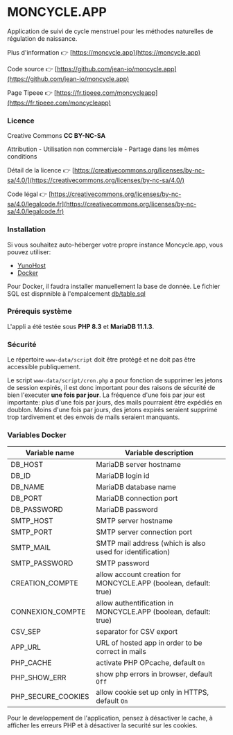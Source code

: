 # MONCYCLE.APP

Application de suivi de cycle menstruel pour les méthodes naturelles de régulation de naissance.

Plus d'information 👉 [https://moncycle.app](https://moncycle.app)

Code source 👉 [https://github.com/jean-io/moncycle.app](https://github.com/jean-io/moncycle.app)

Page Tipeee 👉 [https://fr.tipeee.com/moncycleapp](https://fr.tipeee.com/moncycleapp)

### Licence

Creative Commons **CC BY-NC-SA**

Attribution - Utilisation non commerciale - Partage dans les mêmes conditions

Détail de la licence 👉 [https://creativecommons.org/licenses/by-nc-sa/4.0/](https://creativecommons.org/licenses/by-nc-sa/4.0/)

Code légal 👉 [https://creativecommons.org/licenses/by-nc-sa/4.0/legalcode.fr](https://creativecommons.org/licenses/by-nc-sa/4.0/legalcode.fr)

### Installation

Si vous souhaitez auto-héberger votre propre instance Moncycle.app, vous pouvez utiliser:
- [YunoHost](https://install-app.yunohost.org/?app=moncycle)
- [Docker](https://hub.docker.com/r/jeanio/moncycle.app)

Pour Docker, il faudra installer manuellement la base de donnée. Le fichier SQL est dispnnible à l'empalcement [db/table.sql](https://github.com/jean-io/moncycle.app/blob/master/db/table.sql)

### Prérequis système

L'appli a été testée sous **PHP 8.3** et **MariaDB 11.1.3**.

### Sécurité

Le répertoire `www-data/script` doit être protégé et ne doit pas être accessible publiquement.

Le script `www-data/script/cron.php` a pour fonction de supprimer les jetons de session expirés, il est donc important pour des raisons de sécurité de bien l'executer **une fois par jour**. La fréquence d'une fois par jour est importante: plus d'une fois par jours, des mails pourraient être expédiés en doublon. Moins d'une fois par jours, des jetons expirés seraient supprimé trop tardivement et des envois de mails seraient manquants.

### Variables Docker

|Variable name    | Variable description |
|-----------------|----------------------|
|DB_HOST          | MariaDB server hostname |
|DB_ID            | MariaDB login id |
|DB_NAME          | MariaDB database name |
|DB_PORT          | MariaDB connection port |
|DB_PASSWORD      | MariaDB password |
|SMTP_HOST        | SMTP server hostname |
|SMTP_PORT        | SMTP server connection port |
|SMTP_MAIL        | SMTP mail address (which is also used for identification) |
|SMTP_PASSWORD    | SMTP password |
|CREATION_COMPTE  | allow account creation for MONCYCLE.APP (boolean, default: true) |
|CONNEXION_COMPTE | allow authentification in MONCYCLE.APP (boolean, default: true) |
|CSV_SEP          | separator for CSV export |
|APP_URL | URL of hosted app in order to be correct in mails |
|PHP_CACHE | activate PHP OPcache, default `On` |
|PHP_SHOW_ERR | show php errors in browser, default `Off` |
|PHP_SECURE_COOKIES | allow cookie set up only in HTTPS, default `On` |

Pour le developpement de l'application, pensez à désactiver le cache, à afficher les erreurs PHP et à désactiver la securité sur les cookies.
